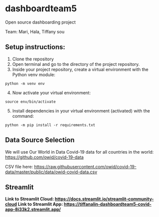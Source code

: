 # dashboardteam5
Open source dashboarding project

Team: Mari, Hala, Tiffany
sou
## Setup instructions:

1. Clone the repository
2. Open terminal and go to the directory of the project repository.
3. Inside your project repository, create a virtual environment with the Python venv module:

`python -m venv env`

4. Now activate your virtual environment:

`source env/bin/activate`

5. Install dependencies in your virtual environment (activated) with the command:

`python -m pip install -r requirements.txt`

## Data Source Selection
We will use Our World in Data Covid-19 data for all countries in the world: https://github.com/owid/covid-19-data

CSV file here: https://raw.githubusercontent.com/owid/covid-19-data/master/public/data/owid-covid-data.csv

## Streamlit 
<b>Link to Streamlit Cloud: 
https://docs.streamlit.io/streamlit-community-cloud 
<b>Link to Streamlit App: 
https://tiffanalin-dashboardteam5-covid-app-8i33k2.streamlit.app/ 
